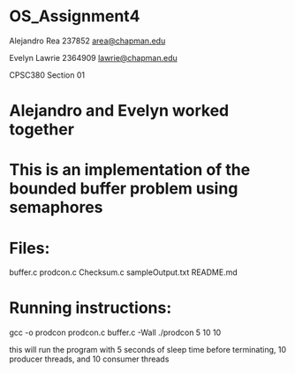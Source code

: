 # OS_Assignment4

Alejandro Rea
237852
area@chapman.edu

Evelyn Lawrie
2364909
lawrie@chapman.edu
 
CPSC380 Section 01

# Alejandro and Evelyn worked together

# This is an implementation of the bounded buffer problem using semaphores

# Files:
buffer.c
prodcon.c
Checksum.c
sampleOutput.txt
README.md

# Running instructions:
gcc -o prodcon prodcon.c buffer.c -Wall
./prodcon 5 10 10 

this will run the program with 5 seconds of sleep time before terminating, 10 producer threads, and 10 consumer threads
```